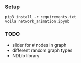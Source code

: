 ### Setup
```
pip3 install -r requirements.txt
voila network_animation.ipynb
```

### TODO
* slider for # nodes in graph 
* different random graph types
* NDLib library